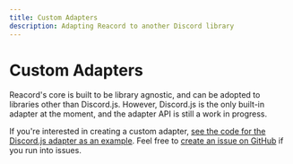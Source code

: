 ```yaml
---
title: Custom Adapters
description: Adapting Reacord to another Discord library
---
```


# Custom Adapters

Reacord's core is built to be library agnostic, and can be adopted to libraries other than Discord.js. However, Discord.js is the only built-in adapter at the moment, and the adapter API is still a work in progress.

If you're interested in creating a custom adapter, [see the code for the Discord.js adapter as an example](https://github.com/itsMapleLeaf/reacord/blob/main/packages/reacord/library/core/reacord-discord-js.ts). Feel free to [create an issue on GitHub](https://github.com/itsMapleLeaf/reacord/issues/new) if you run into issues.
